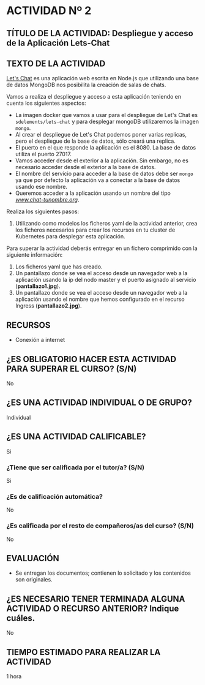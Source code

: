# ACTIVIDAD Nº 2

## TÍTULO DE LA ACTIVIDAD: Despliegue y acceso de la Aplicación Lets-Chat

## TEXTO DE LA ACTIVIDAD

[Let's Chat](https://github.com/sdelements/lets-chat) es una aplicación web escrita en Node.js que utilizando una base de datos MongoDB nos posibilita la creación de salas de chats.

Vamos a realiza el despliegue y acceso a esta aplicación teniendo en cuenta los siguientes aspectos:

* La imagen docker que vamos a usar para el despliegue de Let's Chat es `sdelements/lets-chat` y para desplegar mongoDB utilizaremos la imagen `mongo`.
* Al crear el despliegue de Let's Chat podemos poner varias replicas, pero el despliegue de la base de datos, sólo creará una replica.
* El puerto en el que responde la aplicación es el 8080. La base de datos utiliza el puerto 27017.
* Vamos acceder desde el exterior a la aplicación. Sin embargo, no es necesario acceder desde el exterior a la base de datos.
* El nombre del servicio para acceder a la base de datos debe ser `mongo` ya que por defecto la aplicación va a conectar a la base de datos usando ese nombre.
* Queremos acceder a la aplicación usando un nombre del tipo *www.chat-tunombre.org*.

Realiza los siguientes pasos:

1. Utilizando como modelos los ficheros yaml de la actividad anterior, crea los ficheros necesarios para crear los recursos en tu cluster de Kubernetes para desplegar esta aplicación.

Para superar la actividad deberás entregar en un fichero comprimido con la siguiente información:

1. Los ficheros yaml que has creado.
2. Un pantallazo donde se vea el acceso desde un navegador web a la aplicación usando la ip del nodo master y el puerto asignado al servicio (**pantallazo1.jpg**).
3. Un pantallazo donde se vea el acceso desde un navegador web a la aplicación usando el nombre que hemos configurado en el recurso Ingress (**pantallazo2.jpg**).

## RECURSOS

* Conexión a internet

## ¿ES OBLIGATORIO HACER ESTA ACTIVIDAD PARA SUPERAR EL CURSO? (S/N)

No  

## ¿ES UNA ACTIVIDAD INDIVIDUAL O DE GRUPO?

Individual

## ¿ES UNA ACTIVIDAD CALIFICABLE?

Si

### ¿Tiene que ser calificada por el tutor/a? (S/N) 

Si

### ¿Es de calificación automática?

No

### ¿Es calificada por el resto de compañeros/as del curso? (S/N)

No

## EVALUACIÓN

* Se entregan los documentos; contienen lo solicitado y los contenidos son originales.

## ¿ES NECESARIO TENER TERMINADA ALGUNA ACTIVIDAD O RECURSO ANTERIOR? Indique cuáles.

No

## TIEMPO ESTIMADO PARA REALIZAR LA ACTIVIDAD

1 hora
